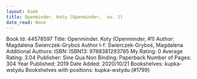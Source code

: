 ```yaml
---
layout: book
title: Openminder. Koty (Openminder,  no. 1)
date_read: None
---
```


Book Id: 44578597
Title: Openminder. Koty (Openminder, #1)
Author: Magdalena Świerczek-Gryboś
Author l-f: Świerczek-Gryboś, Magdalena
Additional Authors: 
ISBN: 
ISBN13: 9788381293785
My Rating: 0
Average Rating: 3.04
Publisher: Sine Qua Non
Binding: Paperback
Number of Pages: 304
Year Published: 2019
Date Added: 2020/10/21
Bookshelves: kupka-wstydu
Bookshelves with positions: kupka-wstydu (#1799)

